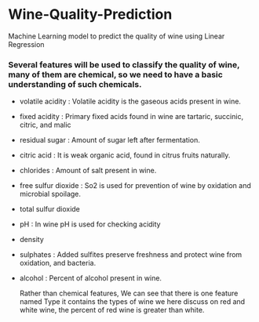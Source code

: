 # Wine-Quality-Prediction
Machine Learning model to predict the quality of wine using Linear Regression

### Several features will be used to classify the quality of wine, many of them are chemical, so we need to have a basic understanding of such chemicals.

- volatile acidity :   Volatile acidity is the gaseous acids present in wine.
- fixed acidity :   Primary fixed acids found in wine are tartaric, succinic, citric, and malic
- residual sugar :   Amount of sugar left after fermentation.
- citric acid :    It is weak organic acid, found in citrus fruits naturally.
- chlorides :   Amount of salt present in wine.
- free sulfur dioxide :   So2 is used for prevention of wine by oxidation and microbial spoilage.
- total sulfur dioxide 
- pH :   In wine pH is used for checking acidity
- density 
- sulphates :    Added sulfites preserve freshness and protect wine from oxidation, and bacteria.
- alcohol :   Percent of alcohol present in wine.

  Rather than chemical features, We can see that there is one feature named Type it contains the types of wine we here discuss on red and white wine, the percent of red wine is greater than white.
